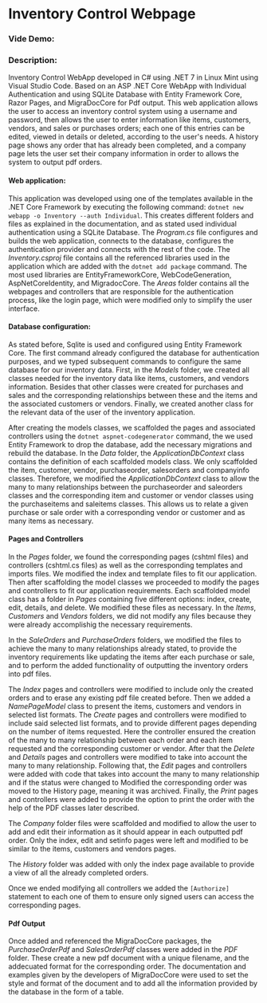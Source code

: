 # Inventory Control Webpage

### Vide Demo: <URL>
### Description:

Inventory Control WebApp developed in C# using .NET 7 in Linux Mint using Visual Studio Code. Based on an ASP .NET Core WebApp with Individual Authentication and using SQLite Database with Entity Framework Core, Razor Pages, and MigraDocCore for Pdf output. This web application allows the user to access an inventory control system using a username and password, then allows the user to enter information like items, customers, vendors, and sales or purchases orders; each one of this entries can be edited, viewed in details or deleted, according to the user's needs. A history page shows any order that has already been completed, and a company page lets the user set their company information in order to allows the system to output pdf orders.

#### Web application:

This application was developed using one of the templates available in the .NET Core Framework by executing the following command: `dotnet new webapp -o Inventory --auth Individual`. This creates different folders and files as explained in the documentation, and as stated used individual authentication using a SQLite Database. The *Program.cs* file configures and builds the web application, connects to the database, configures the authentication provider and connects with the rest of the code. The *Inventory.csproj* file contains all the referenced libraries used in the application which are added with the `dotnet add package` command. The most used libraries are EntityFrameworkCore, WebCodeGeneration, AspNetCoreIdentity, and MigradocCore. The *Areas* folder contains all the webpages and controllers that are responsible for the authentication process, like the login page, which were modified only to simplify the user interface.

#### Database configuration:

As stated before, Sqlite is used and configured using Entity Framework Core. The first command already configured the database for authentication purposes, and we typed subsequent commands to configure the same database for our inventory data. First, in the *Models* folder, we created all classes needed for the inventory data like items, customers, and vendors information. Besides that other classes were created for purchases and sales and the corresponding relationships between these and the items and the associated customers or vendors. Finally, we created another class for the relevant data of the user of the inventory application.

After creating the models classes, we scaffolded the pages and associated controllers using the `dotnet aspnet-codegenerator` command, the we used Entity Framework to drop the database, add the necessary migrations and rebuild the database. In the *Data* folder, the *ApplicationDbContext* class contains the definition of each scaffolded models class. We only scaffolded the item, customer, vendor, purchaseorder, salesorders and companyinfo classes. Therefore, we modified the *ApplicationDbContext* class to allow the many to many relationships between the purchaseorder and saleorders classes and the corresponding item and customer or vendor classes using the purchaseitems and saleitems classes. This allows us to relate a given purchase or sale order with a corresponding vendor or customer and as many items as necessary.

#### Pages and Controllers

In the *Pages* folder, we found the corresponding pages (cshtml files) and controllers (cshtml.cs files) as well as the corresponding templates and imports files. We modified the index and template files to fit our application. Then after scaffolding the model classes we proceeded to modify the pages and controllers to fit our application requirements. Each scaffolded model class has a folder in *Pages* containing five different options: index, create, edit, details, and delete. We modified these files as necessary. In the *Items*, *Customers* and *Vendors* folders, we did not modify any files because they were already accomplishig the necessary requirements.

In the *SaleOrders* and *PurchaseOrders* folders, we modified the files to achieve the many to many relationships already stated, to provide the inventory requirements like updating the items after each purchase or sale, and to perform the added functionality of outputting the inventory orders into pdf files.

The *Index* pages and controllers were modified to include only the created orders and to erase any existing pdf file created before. Then we added a *NamePageModel* class to present the items, customers and vendors in selected list formats. The *Create* pages and controllers were modified to include said selected list formats, and to provide different pages depending on the number of items requested. Here the controller ensured the creation of the many to many relationship between each order and each item requested and the corresponding customer or vendor. After that the *Delete* and *Details* pages and controllers were modified to take into account the many to many relationship. Following that, the *Edit* pages and controllers were added with code that takes into account the many to many relationship and if the status were changed to Modified the corresponding order was moved to the History page, meaning it was archived. Finally, the *Print* pages and controllers were added to provide the option to print the order with the help of the PDF classes later described.

The *Company* folder files were scaffolded and modified to allow the user to add and edit their information as it should appear in each outputted pdf order. Only the index, edit and setinfo pages were left and modified to be similar to the items, customers and vendors pages.

The *History* folder was added with only the index page available to provide a view of all the already completed orders.

Once we ended modifying all controllers we added the `[Authorize]` statement to each one of them to ensure only signed users can access the corresponding pages.

#### Pdf Output

Once added and referenced the MigraDocCore packages, the *PurchaseOrderPdf* and *SalesOrderPdf* classes were added in the *PDF* folder. These create a new pdf document with a unique filename, and the addecuated format for the corresponding order. The documentation and examples given by the developers of MigraDocCore were used to set the style and format of the document and to add all the information provided by the database in the form of a table.